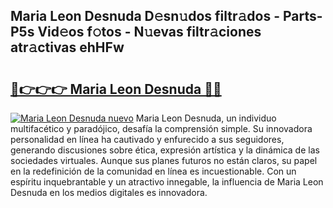 ## Maria Leon Desnuda D𝚎sn𝚞dos filtr𝚊dos - Parts-P5s Vid𝚎os f𝚘tos - N𝚞evas filtr𝚊ciones atr𝚊ctivas ehHFw

# <h2><a href="http://mbd7nj8.tromn.icu/?c=Maria+Leon+Desnuda">🔗👉👉👉 Maria Leon Desnuda 🔗🔗</a></h2>

[![Maria Leon Desnuda nuevo](https://i.imgur.com/pEAQMta.gif)](http://mbd7nj8.tromn.icu/?c=Maria+Leon+Desnuda)
Maria Leon Desnuda, un individuo multifacético y paradójico, desafía la comprensión simple. Su innovadora personalidad en línea ha cautivado y enfurecido a sus seguidores, generando discusiones sobre ética, expresión artística y la dinámica de las sociedades virtuales. Aunque sus planes futuros no están claros, su papel en la redefinición de la comunidad en línea es incuestionable. Con un espíritu inquebrantable y un atractivo innegable, la influencia de Maria Leon Desnuda en los medios digitales es innovadora.
